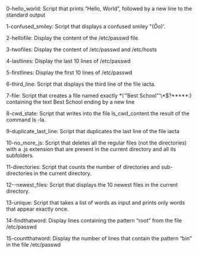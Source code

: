 0-hello_world: Script that prints “Hello, World”, followed by a new line to the standard output 

1-confused_smiley: Script that displays a confused smiley "(Ôo)'.

2-hellofile: Display the content of the /etc/passwd file.

3-twofiles: Display the content of /etc/passwd and /etc/hosts

4-lastlines: Display the last 10 lines of /etc/passwd

5-firstlines: Display the first 10 lines of /etc/passwd

6-third_line: Script that displays the third line of the file iacta.

7-file: Script that creates a file named exactly \*\\'"Best School"\'\\*$\?\*\*\*\*\*:) containing the text Best School ending by a new line

8-cwd_state: Script that writes into the file ls_cwd_content the result of the command ls -la.

9-duplicate_last_line: Script that duplicates the last line of the file iacta

10-no_more_js: Script that deletes all the regular files (not the directories) with a .js extension that are present in the current directory and all its subfolders.

11-directories: Script that counts the number of directories and sub-directories in the current directory.

12--newest_files: Script that displays the 10 newest files in the current directory.

13-unique: Script that takes a list of words as input and prints only words that appear exactly once.

14-findthatword: Display lines containing the pattern “root” from the file /etc/passwd

15-countthatword: Display the number of lines that contain the pattern “bin” in the file /etc/passwd

